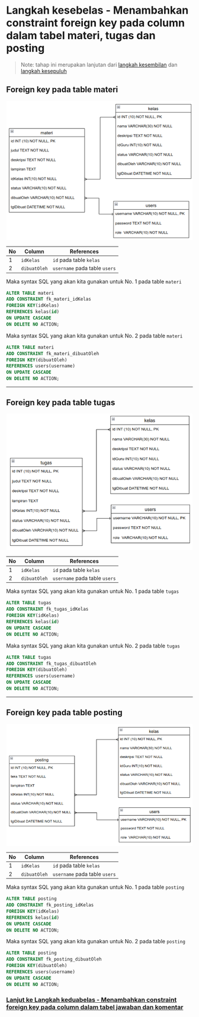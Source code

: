 # Langkah kesebelas - Menambahkan constraint foreign key pada column dalam tabel materi, tugas dan posting

> Note: tahap ini merupakan lanjutan dari [langkah kesembilan](/steps/langkah9.md) dan [langkah kesepuluh](/steps/langkah10.md)

## Foreign key pada table materi

![Relasi antar table materi, kelas dan users](/images/image15.png)

|No|Column|References|
|-|-|-|
|1|`idKelas`|`id` pada table `kelas`|
|2|`dibuatOleh`|`username` pada table `users`|

Maka syntax SQL yang akan kita gunakan untuk No. 1 pada table `materi`
```sql
ALTER TABLE materi
ADD CONSTRAINT fk_materi_idKelas
FOREIGN KEY(idKelas)
REFERENCES kelas(id)
ON UPDATE CASCADE
ON DELETE NO ACTION;
```
Maka syntax SQL yang akan kita gunakan untuk No. 2 pada table `materi`
```sql
ALTER TABLE materi
ADD CONSTRAINT fk_materi_dibuatOleh
FOREIGN KEY(dibuatOleh)
REFERENCES users(username)
ON UPDATE CASCADE
ON DELETE NO ACTION;
```
___
## Foreign key pada table tugas

![Relasi antar table tugas, kelas dan users](/images/image16.png)

|No|Column|References|
|-|-|-|
|1|`idKelas`|`id` pada table `kelas`|
|2|`dibuatOleh`|`username` pada table `users`|

Maka syntax SQL yang akan kita gunakan untuk No. 1 pada table `tugas`
```sql
ALTER TABLE tugas
ADD CONSTRAINT fk_tugas_idKelas
FOREIGN KEY(idKelas)
REFERENCES kelas(id)
ON UPDATE CASCADE
ON DELETE NO ACTION;
```
Maka syntax SQL yang akan kita gunakan untuk No. 2 pada table `tugas`
```sql
ALTER TABLE tugas
ADD CONSTRAINT fk_tugas_dibuatOleh
FOREIGN KEY(dibuatOleh)
REFERENCES users(username)
ON UPDATE CASCADE
ON DELETE NO ACTION;
```
___
## Foreign key pada table posting

![Relasi antar table posting, kelas dan users](/images/image17.png)

|No|Column|References|
|-|-|-|
|1|`idKelas`|`id` pada table `kelas`|
|2|`dibuatOleh`|`username` pada table `users`|

Maka syntax SQL yang akan kita gunakan untuk No. 1 pada table `posting`
```sql
ALTER TABLE posting
ADD CONSTRAINT fk_posting_idKelas
FOREIGN KEY(idKelas)
REFERENCES kelas(id)
ON UPDATE CASCADE
ON DELETE NO ACTION;
```
Maka syntax SQL yang akan kita gunakan untuk No. 2 pada table `posting`
```sql
ALTER TABLE posting
ADD CONSTRAINT fk_posting_dibuatOleh
FOREIGN KEY(dibuatOleh)
REFERENCES users(username)
ON UPDATE CASCADE
ON DELETE NO ACTION;
```

### [Lanjut ke Langkah keduabelas - Menambahkan constraint foreign key pada column dalam tabel jawaban dan komentar](/steps/langkah12.md)